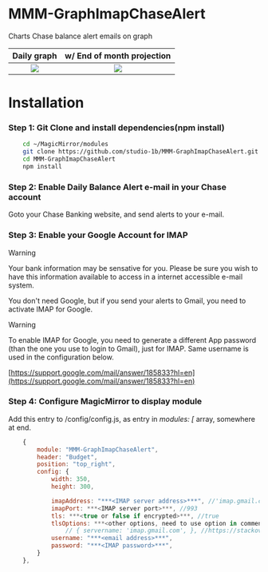 # MMM-GraphImapChaseAlert
Charts Chase balance alert emails on graph

| Daily graph             |  w/ End of month projection |
:-------------------------:|:-------------------------:
![](https://raw.githubusercontent.com/studio-1b/MMM-GraphImapChaseAlert/main/docs/MMM-GraphImapChaseAlert+Screenshot+from+2024-02-25+05-31-32.png)  |  ![](https://raw.githubusercontent.com/studio-1b/MMM-GraphImapChaseAlert/main/docs/MMM-GraphImapChaseAlert%20projection%20Screenshot%20from%202024-02-25%2005-33-01.png)


# Installation
### Step 1: Git Clone and install dependencies(npm install)
```bash
    cd ~/MagicMirror/modules
    git clone https://github.com/studio-1b/MMM-GraphImapChaseAlert.git
    cd MMM-GraphImapChaseAlert
    npm install
```

### Step 2: Enable Daily Balance Alert e-mail in your Chase account

Goto your Chase Banking website, and send alerts to your e-mail.

### Step 3: Enable your Google Account for IMAP

> [!WARNING]
> Your bank information may be sensative for you.  Please be sure you wish to have this information available to access in a internet accessible e-mail system.

You don't need Google, but if you send your alerts to Gmail, you need to activate IMAP for Google.

> [!WARNING]
> To enable IMAP for Google, you need to generate a different App password (than the one you use to login to Gmail), just for IMAP.  Same username is used in the configuration below.

[https://support.google.com/mail/answer/185833?hl=en](https://support.google.com/mail/answer/185833?hl=en)

### Step 4: Configure MagicMirror to display module

Add this entry to <MagicMirror root>/config/config.js, as entry in *modules: [* array, somewhere at end.

```js
    {
        module: "MMM-GraphImapChaseAlert",
        header: "Budget",
        position: "top_right",
        config: {
            width: 350,
            height: 300,

            imapAddress: "***<IMAP server address>***", //'imap.gmail.com',
            imapPort: ***<IMAP server port>***, //993
            tls: ***<true or false if encrypted>***, //true
            tlsOptions: ***<other options, need to use option in comment below, for Gmail IMAP>***
                // { servername: 'imap.gmail.com', }, //https://stackoverflow.com/questions/59633564/cannot-connect-to-gmail-using-imap
            username: "***<email address>***",
            password: "***<IMAP password>***",
        }
    },
```

